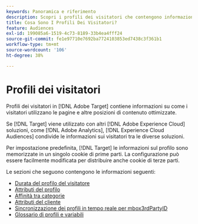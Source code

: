 ```yaml
---
keywords: Panoramica e riferimento
description: Scopri i profili dei visitatori che contengono informazioni su come i visitatori utilizzano le pagine e altre posizioni di contenuto ottimizzate.
title: Cosa Sono I Profili Dei Visitatori?
feature: Audiences
exl-id: 199085a6-1519-4c73-8189-33b4ea4fff24
source-git-commit: fe1e97710e7692ba7724103853ed7438c3f361b1
workflow-type: tm+mt
source-wordcount: '106'
ht-degree: 38%

---
```


# Profili dei visitatori

Profili dei visitatori in [!DNL Adobe Target] contiene informazioni su come i visitatori utilizzano le pagine e altre posizioni di contenuto ottimizzate.

Se [!DNL Target] viene utilizzato con altri [!DNL Adobe Experience Cloud] soluzioni, come [!DNL Adobe Analytics], [!DNL Experience Cloud Audiences] condivide le informazioni sui visitatori tra le diverse soluzioni.

Per impostazione predefinita, [!DNL Target] le informazioni sul profilo sono memorizzate in un singolo cookie di prime parti. La configurazione può essere facilmente modificata per distribuire anche cookie di terze parti.

Le sezioni che seguono contengono le informazioni seguenti:

- [Durata del profilo del visitatore](visitor-profile-lifetime.md)
- [Attributi del profilo](profile-parameters.md)
- [Affinità tra categorie](category-affinity.md)
- [Attributi del cliente](https://experienceleague.adobe.com/docs/target-dev/developer/implementation/methods/customer-attributes.html)
- [Sincronizzazione dei profili in tempo reale per mbox3rdPartyID](3rd-party-id.md)
- [Glossario di profili e variabili](variables-profiles-parameters-methods.md)
